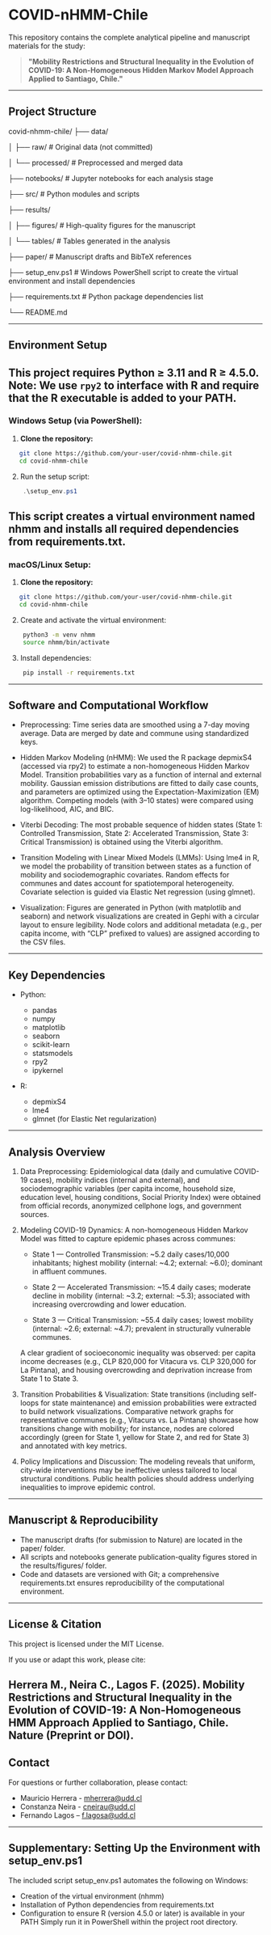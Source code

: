 # COVID-nHMM-Chile

This repository contains the complete analytical pipeline and manuscript materials for the study:

> **"Mobility Restrictions and Structural Inequality in the Evolution of COVID-19: A Non-Homogeneous Hidden Markov Model Approach Applied to Santiago, Chile."**

---

## Project Structure
covid-nhmm-chile/ 
├── data/

│ ├── raw/ # Original data (not committed) 

│ └── processed/ # Preprocessed and merged data 

├── notebooks/ # Jupyter notebooks for each analysis stage 

├── src/ # Python modules and scripts 

├── results/ 

│ ├── figures/ # High-quality figures for the manuscript 

│ └── tables/ # Tables generated in the analysis 

├── paper/ # Manuscript drafts and BibTeX references 

├── setup_env.ps1 # Windows PowerShell script to create the virtual environment and install dependencies 

├── requirements.txt # Python package dependencies list 

└── README.md

---

## Environment Setup
This project requires **Python ≥ 3.11** and **R ≥ 4.5.0**.  
**Note:** We use `rpy2` to interface with R and require that the R executable is added to your PATH.
---

### Windows Setup (via PowerShell):

1. **Clone the repository:**

```bash
   git clone https://github.com/your-user/covid-nhmm-chile.git
   cd covid-nhmm-chile
```
2. Run the setup script:

```powershell
    .\setup_env.ps1
```
This script creates a virtual environment named nhmm and installs all required dependencies from requirements.txt.
---

### macOS/Linux Setup:
1. **Clone the repository:**
 ```bash
    git clone https://github.com/your-user/covid-nhmm-chile.git
    cd covid-nhmm-chile
```
2. Create and activate the virtual environment:

```bash
    python3 -m venv nhmm
    source nhmm/bin/activate
```
3. Install dependencies:

```bash
    pip install -r requirements.txt
```
---

## Software and Computational Workflow
- Preprocessing:
    Time series data are smoothed using a 7-day moving average. Data are merged by date and commune using standardized keys.

- Hidden Markov Modeling (nHMM):
    We used the R package depmixS4 (accessed via rpy2) to estimate a non-homogeneous Hidden Markov Model. Transition probabilities vary as a function of internal and external mobility. Gaussian emission distributions are fitted to daily case counts, and parameters are optimized using the Expectation-Maximization (EM) algorithm. Competing models (with 3–10 states) were compared using log-likelihood, AIC, and BIC.

- Viterbi Decoding:
    The most probable sequence of hidden states (State 1: Controlled Transmission, State 2: Accelerated Transmission, State 3: Critical Transmission) is obtained using the Viterbi algorithm.

- Transition Modeling with Linear Mixed Models (LMMs):
    Using lme4 in R, we model the probability of transition between states as a function of mobility and sociodemographic covariates. Random effects for communes and dates account for spatiotemporal heterogeneity. Covariate selection is guided via Elastic Net regression (using glmnet).

- Visualization:
    Figures are generated in Python (with matplotlib and seaborn) and network visualizations are created in Gephi with a circular layout to ensure legibility. Node colors and additional metadata (e.g., per capita income, with “CLP” prefixed to values) are assigned according to the CSV files.
---

## Key Dependencies
- Python:
    - pandas
    - numpy
    - matplotlib
    - seaborn
    - scikit-learn
    - statsmodels
    - rpy2
    - ipykernel

- R:
    - depmixS4
    - lme4
    - glmnet (for Elastic Net regularization)
---

## Analysis Overview
1. Data Preprocessing:
    Epidemiological data (daily and cumulative COVID-19 cases), mobility indices (internal and external), and sociodemographic variables (per capita income, household size, education level, housing conditions, Social Priority Index) were obtained from official records, anonymized cellphone logs, and government sources.

2. Modeling COVID-19 Dynamics:
    A non-homogeneous Hidden Markov Model was fitted to capture epidemic phases across communes:

    - State 1 — Controlled Transmission: ~5.2 daily cases/10,000 inhabitants; highest mobility (internal: ~4.2; external: ~6.0); dominant in affluent communes.

    - State 2 — Accelerated Transmission: ~15.4 daily cases; moderate decline in mobility (internal: ~3.2; external: ~5.3); associated with increasing overcrowding and lower education.

    - State 3 — Critical Transmission: ~55.4 daily cases; lowest mobility (internal: ~2.6; external: ~4.7); prevalent in structurally vulnerable communes.

    A clear gradient of socioeconomic inequality was observed: per capita income decreases (e.g., CLP 820,000 for Vitacura vs. CLP 320,000 for La Pintana), and housing overcrowding and deprivation increase from State 1 to State 3.

3. Transition Probabilities & Visualization:
    State transitions (including self-loops for state maintenance) and emission probabilities were extracted to build network visualizations. Comparative network graphs for representative communes (e.g., Vitacura vs. La Pintana) showcase how transitions change with mobility; for instance, nodes are colored accordingly (green for State 1, yellow for State 2, and red for State 3) and annotated with key metrics.

4. Policy Implications and Discussion:
    The modeling reveals that uniform, city-wide interventions may be ineffective unless tailored to local structural conditions. Public health policies should address underlying inequalities to improve epidemic control.
---

## Manuscript & Reproducibility
- The manuscript drafts (for submission to Nature) are located in the paper/ folder.
- All scripts and notebooks generate publication-quality figures stored in the results/figures/ folder.
- Code and datasets are versioned with Git; a comprehensive requirements.txt ensures reproducibility of the computational environment.
---

## License & Citation
This project is licensed under the MIT License.

If you use or adapt this work, please cite:

Herrera M., Neira C., Lagos F. (2025). Mobility Restrictions and Structural Inequality in the Evolution of COVID-19: A Non-Homogeneous HMM Approach Applied to Santiago, Chile. Nature (Preprint or DOI).
---

## Contact
For questions or further collaboration, please contact:

- Mauricio Herrera - mherrera@udd.cl
- Constanza Neira - cneirau@udd.cl
- Fernando Lagos – f.lagosa@udd.cl
---

## Supplementary: Setting Up the Environment with setup_env.ps1
The included script setup_env.ps1 automates the following on Windows:

- Creation of the virtual environment (nhmm)
- Installation of Python dependencies from requirements.txt
- Configuration to ensure R (version 4.5.0 or later) is available in your PATH
Simply run it in PowerShell within the project root directory.